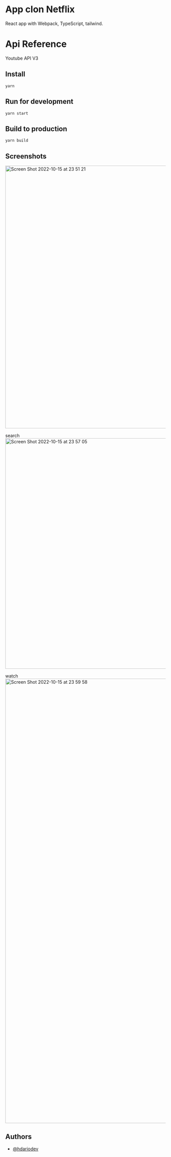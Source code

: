 
# App clon Netflix

React app with Webpack, TypeScript, tailwind.

# Api Reference

Youtube API V3


## Install

```
yarn
```

## Run for development

```
yarn start
```

## Build to production

```
yarn build
```

## Screenshots

<img width="825" alt="Screen Shot 2022-10-15 at 23 51 21" src="https://user-images.githubusercontent.com/63020855/196017080-f83cda4a-4a1b-4739-b7a6-ad338fe7f16d.png">

search
<img width="724" alt="Screen Shot 2022-10-15 at 23 57 05" src="https://user-images.githubusercontent.com/63020855/196017201-6a018586-97cf-43d8-b190-49375125350c.png">

watch
<img width="1396" alt="Screen Shot 2022-10-15 at 23 59 58" src="https://user-images.githubusercontent.com/63020855/196017288-66296cc8-af06-4d85-af62-8a3582d34ef9.png">

## Authors

- [@hdariodev](https://www.hdariodev.com)

